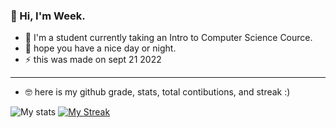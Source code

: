 ### :wave: Hi, I'm Week.

- :school_satchel: I'm a student currently taking an Intro to Computer Science Cource. 
- :purple_heart: hope you have a nice day or night.
- :zap: this was made on sept 21 2022
---------------------
- :nerd_face: here is my github grade, stats, total contibutions, and streak :)

![My stats](https://githubreadmestats.vercel.app/apiusername=week2&hide=issues&count_private=true&show_icons=true&theme=tokyonight)
[![My Streak](http://github-readme-streak-stats.herokuapp.com?user=Week2&theme=tokyonight)](https://git.io/streak-stats)
